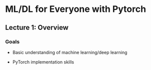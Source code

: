 # ML/DL for Everyone with Pytorch

## Lecture 1: Overview

### Goals

- Basic understanding of machine learning/deep learning

- PyTorch implementation skills 
